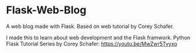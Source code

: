 # Flask-Web-Blog
A web blog made with Flask. Based on web tutorial by Corey Schafer.

I made this to learn about web development and the Flask framwork.
Python Flask Tutorial Series by Corey Schafer: https://youtu.be/MwZwr5Tvyxo
